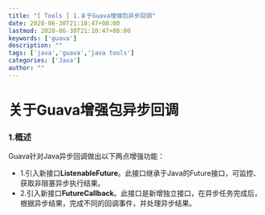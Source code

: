 ```yaml
---
title: "[ Tools ] 1.关于Guava增强包异步回调"
date: 2020-06-30T21:10:47+08:00
lastmod: 2020-06-30T21:10:47+08:00
keywords: ['guava']
description: ""
tags: ['java','guava','java tools']
categories: ['Java']
author: ""
---
```

# 关于Guava增强包异步回调

### 1.概述
Guava针对Java异步回调做出以下两点增强功能：
+ 1.引入新接口**ListenableFuture**。此接口继承于Java的Future接口，可监控、获取非阻塞异步执行结果。
+ 2.引入新接口**FutureCallback**。此接口是新增独立接口，在异步任务完成后，根据异步结果，完成不同的回调事件，并处理异步结果。